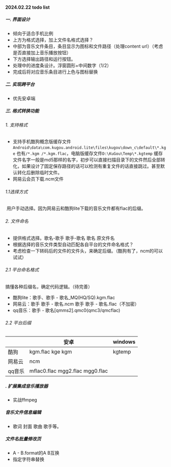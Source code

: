 #### 2024.02.22 todo list

##### 一. 界面设计

* 倾向于适合手机比例
* 上方为格式选择，加上文件名格式选择？
* 中部为音乐文件条目，条目显示为图标和文件路径（处理content url）（考虑是否直接加上音乐播放按钮）
* 下方选择输出路径和运行按钮。
* 处理中的进度条设计。浮窗圆形+中间数字（1/2）
* 完成后将对应音乐条目进行上色与图标替换

##### 二. 实现跨平台

* 优先安卓端



##### 三. 格式转换功能
###### 1. 支持格式
* 支持手机酷狗概念版缓存文件 `Android\data\com.kugou.android.lite\files\kugou\down_c\default\*.kge` 也有`/*.kgm /*.kgm.flac`，电脑版缓存文件`D:\KuGou\Temp\*.kgtemp` 缓存文件名字一般是md5那样的名字，初步可以直接扫描目录下的文件然后全部转化，如果设计了固定保存路径的话可以检测有重复文件的话直接跳过。甚至默认转化后删除临时文件。
* 网易云会员下载.ncm文件

###### 1.1选择方式

​	用户手动选择。因为网易云和酷狗lite下载的音乐文件都有flac的后缀。

###### 2. 文件命名

- 提供格式选择。歌名-歌手 歌手-歌名 歌名 原文件名
- 根据选择的音乐文件类型自动匹配各自平台的文件命名格式？
- 考虑检查一下转码后的文件的文件头，来确定后缀。（酷狗有了，ncm的可以试试）

###### 2.1 平台命名格式

搞懂各种后缀名，确定代码逻辑。（待完善）

- 酷狗lite：歌手、歌手 - 歌名_MQ(HQ/SQ).kgm.flac
- 网易云：歌手 歌手 - 歌名.ncm    歌手 歌手 - 歌名.flac（不加密）
- qq音乐：歌手 - 歌名[qmms2].qmc0(qmc3/qmcflac)

###### 2.2 平台后缀

|        | 安卓                            | windows |
| ------ | ------------------------------- | ------- |
| 酷狗   | kgm.flac kge kgm                | kgtemp  |
| 网易云 | ncm                             |         |
| qq音乐 | mflac0.flac mgg2.flac mgg0.flac |         |



#####  . 扩展集成音乐播放器

* 实战ffmpeg

##### 音乐文件信息编辑

- 歌词 封面 歌曲 歌手等。

##### 文件名批量修改页

- A - B.format的A B互换
- 指定字符串替换
